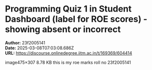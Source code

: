 # Programming Quiz 1 in Student Dashboard (label for ROE scores) - showing absent or incorrect

**Author:** 23f2005141  
**Date:** 2025-03-08T07:03:08.686Z  
**URL:** https://discourse.onlinedegree.iitm.ac.in/t/169369/604414

image475×307 8.78 KB
this is my roe marks
roll no 23f2005141
